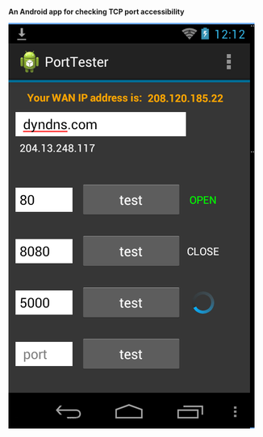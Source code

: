 **An Android app for checking TCP port accessibility**



![UI](https://github.com/qienhuang/Port-Checker-Android-/raw/master/screenshot2.png)
